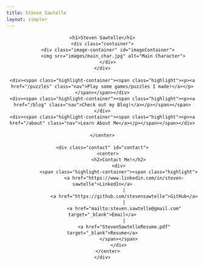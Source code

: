 ```yaml
---
title: Steven Sawtelle
layout: simpler
---
```


<head>
		<meta charset="utf-8">
		<meta name="viewport" content="width=device-width, initial-scale = 1.0, maximum-scale=1.0, user-scalable=no" />
		<meta property="og:description" content="Personal perfolio website of Steven Sawtelle">
		<meta property="og:site_name" content="Steven Sawtelle" />
		<title>Steven Sawtelle</title>
		<link rel="stylesheet" type="text/css" href="css/style.css">
        <script src="js/script.js"></script>
		<script data-goatcounter="https://stevensawtelle.goatcounter.com/count" async src="//gc.zgo.at/count.js"></script>
</head>
 
<body>
	<!-- about -->
	<div class="about" id="about">
	<center>
	
	<h1>Steven Sawtelle</h1>
    <div class="container">
        <div class="image-container" id="imageContainer">
            <img src="images/main_char.jpg" alt="Main Character">
        </div>
    </div>

	<div><span class="highlight-container"><span class="highlight"><p><a href="/puzzles" class="nav">Play some games/puzzles I made!</a></p></span></span></div>
	<div><span class="highlight-container"><span class="highlight"><p><a href="/blog" class="nav">Check out my Blog!</a></p></span></span></div>
	<div><span class="highlight-container"><span class="highlight"><p><a href="/about" class="nav">Learn About Me</a></p></span></span></div>
	
    </center>
    
	<div class="contact" id="contact">
	    <center>
				<h2>Contact Me!</h2>
				<div>
				<span class="highlight-container"><span class="highlight">
					<a href="https://www.linkedin.com/in/steven-sawtelle">LinkedIn</a>
					|
					<a href="https://github.com/stevensawtelle">GitHub</a>
					|
					<a href="mailto:steven.sawtelle@gmail.com" target="_blank">Email</a>
					|
					<a href="StevenSawtelleResume.pdf" target="_blank">Resume</a>
				</span></span>
				</div>
		</center>
	</div>

